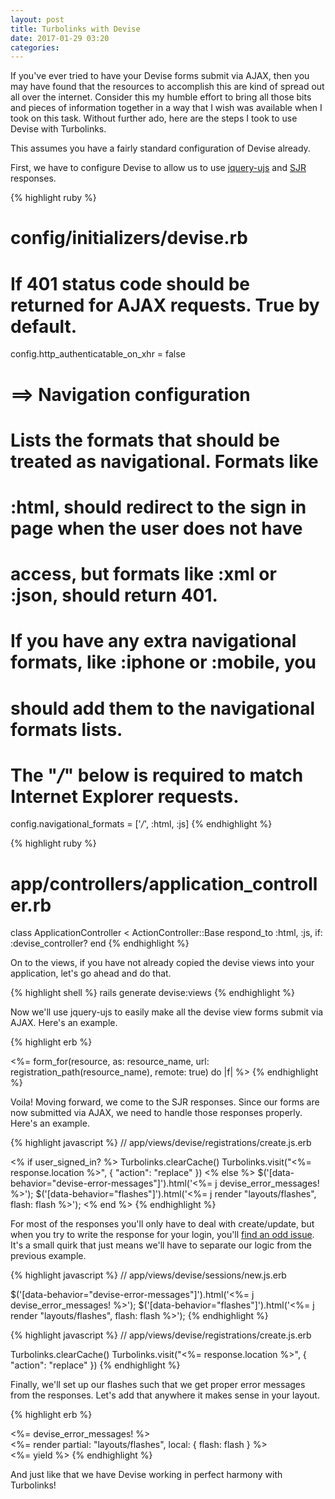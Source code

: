 ```yaml
---
layout: post
title: Turbolinks with Devise
date: 2017-01-29 03:20
categories:
---
```


If you've ever tried to have your Devise forms submit via AJAX, then you may have found that the resources to accomplish this are kind of spread out all over the internet. Consider this my humble effort to bring all those bits and pieces of information together in a way that I wish was available when I took on this task. Without further ado, here are the steps I took to use Devise with Turbolinks. 

This assumes you have a fairly standard configuration of Devise already.

First, we have to configure Devise to allow us to use [jquery-ujs](https://robots.thoughtbot.com/a-tour-of-rails-jquery-ujs) and [SJR](https://signalvnoise.com/posts/3697-server-generated-javascript-responses) responses.

{% highlight ruby  %}
# config/initializers/devise.rb

# If 401 status code should be returned for AJAX requests. True by default.
config.http_authenticatable_on_xhr = false

# ==> Navigation configuration
# Lists the formats that should be treated as navigational. Formats like
# :html, should redirect to the sign in page when the user does not have
# access, but formats like :xml or :json, should return 401.
#
# If you have any extra navigational formats, like :iphone or :mobile, you
# should add them to the navigational formats lists.
#
# The "*/*" below is required to match Internet Explorer requests.
config.navigational_formats = ['*/*', :html, :js]
{% endhighlight %}

{% highlight ruby  %}
# app/controllers/application_controller.rb

class ApplicationController < ActionController::Base
  respond_to :html, :js, if: :devise_controller?
end
{% endhighlight %}

On to the views, if you have not already copied the devise views into your application, let's go ahead and do that.

{% highlight shell  %}
rails generate devise:views
{% endhighlight %}

Now we'll use jquery-ujs to easily make all the devise view forms submit via AJAX. Here's an example.

{% highlight erb  %}
<!-- app/views/devise/registrations/new.html.erb -->

<%= form_for(resource, as: resource_name, url: registration_path(resource_name), remote: true) do |f| %>
{% endhighlight %}

Voila! Moving forward, we come to the SJR responses. Since our forms are now submitted via AJAX, we need to handle those responses properly. Here's an example.

{% highlight javascript %}
// app/views/devise/registrations/create.js.erb

<% if user_signed_in?  %>
  Turbolinks.clearCache()
  Turbolinks.visit("<%= response.location %>", { "action": "replace" })
<% else %>
  $('[data-behavior="devise-error-messages"]').html('<%= j devise_error_messages! %>');
  $('[data-behavior="flashes"]').html('<%= j render "layouts/flashes", flash: flash %>');
<% end %>
{% endhighlight %}

For most of the responses you'll only have to deal with create/update, but when you try to write the response for your login, you'll [find an odd issue](http://stackoverflow.com/questions/22689877/devise-ajax-login-sessionscreate-only-render-create-js-erb-when-it-succeed/31713225#31713225). It's a small quirk that just means we'll have to separate our logic from the previous example.

{% highlight javascript %}
// app/views/devise/sessions/new.js.erb

$('[data-behavior="devise-error-messages"]').html('<%= j devise_error_messages! %>');
$('[data-behavior="flashes"]').html('<%= j render "layouts/flashes", flash: flash %>');
{% endhighlight %}

{% highlight javascript %}
// app/views/devise/registrations/create.js.erb

Turbolinks.clearCache()
Turbolinks.visit("<%= response.location %>", { "action": "replace" })
{% endhighlight %}

Finally, we'll set up our flashes such that we get proper error messages from the responses. Let's add that anywhere it makes sense in your layout.

{% highlight erb %}
<!-- app/views/layouts/application.html.erb -->

<div data-behavior="devise-error-messages">
  <%= devise_error_messages! %>
</div>
<div data-behavior="flashes">
  <%= render partial: "layouts/flashes", local: { flash: flash } %>
</div>
<%= yield %>
{% endhighlight %}

And just like that we have Devise working in perfect harmony with Turbolinks!
